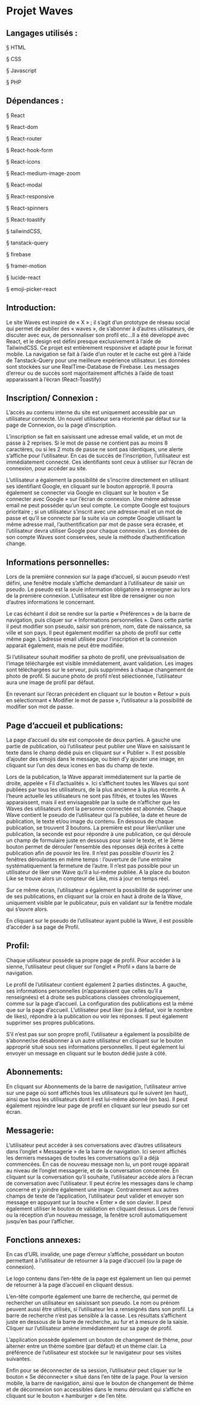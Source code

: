 # **Projet Waves**

## Langages utilisés :

§ HTML

§ CSS

§ Javascript

§ PHP

## Dépendances :

§ React

§ React-dom

§ React-router

§ React-hook-form

§ React-icons

§ React-medium-image-zoom

§ React-modal

§ React-responsive

§ React-spinners

§ React-toastify

§ tailwindCSS,

§ tanstack-query

§ firebase

§ framer-motion

§ lucide-react

§ emoji-picker-react

## Introduction:

Le site Waves est inspiré de « X » ; il s’agit d’un prototype de réseau social qui permet de publier des « waves », de s’abonner à d’autres utilisateurs, de discuter avec eux, de personnaliser son profil etc…Il a été développé avec React, et le design est défini presque exclusivement à l’aide de TailwindCSS. Ce projet est entièrement responsive et adapté pour le format mobile. La navigation se fait à l’aide d’un router et le cache est géré à l’aide de Tanstack-Query pour une meilleure expérience utilisateur. Les données sont stockées sur une RealTime-Database de Firebase. Les messages d’erreur ou de succès sont majoritairement affichés à l’aide de toast apparaissant à l’écran (React-Toastify)

## Inscription/ Connexion :

L’accès au contenu interne du site est uniquement accessible par un utilisateur connecté. Un nouvel utilisateur sera réorienté par défaut sur la page de Connexion, ou la page d’inscription.

L’inscription se fait en saisissant une adresse email valide, et un mot de passe à 2 reprises. Si le mot de passe ne contient pas au moins 8 caractères, ou si les 2 mots de passe ne sont pas identiques, une alerte s’affiche pour l’utilisateur. En cas de succès de l’inscription, l’utilisateur est immédiatement connecté. Ces identifiants sont ceux à utiliser sur l’écran de connexion, pour accéder au site.

L’utilisateur a également la possibilité de s’inscrire directement en utilisant ses identifiant Google, en cliquant sur le bouton approprié. Il pourra également se connecter via Google en cliquant sur le bouton « Se connecter avec Google » sur l’écran de connexion. Une même adresse email ne peut posséder qu’un seul compte. Le compte Google est toujours prioritaire ; si un utilisateur s’inscrit avec une adresse-mail et un mot de passe et qu’il se connecte par la suite via un compte Google utilisant la même adresse mail, l’authentification par mot de passe sera écrasée, et l’utilisateur devra utiliser Google pour chaque connexion. Les données de son compte Waves sont conservées, seule la méthode d’authentification change.

## Informations personnelles:

Lors de la première connexion sur la page d’accueil, si aucun pseudo n’est défini, une fenêtre modale s’affiche demandant à l’utilisateur de saisir un pseudo. Le pseudo est la seule information obligatoire à renseigner au lors de la première connexion. L’utilisateur est libre de renseigner ou non d’autres informations le concernant.

Le cas échéant il doit se rendre sur la partie « Préférences » de la barre de navigation, puis cliquer sur « Informations personnelles ». Dans cette partie il peut modifier son pseudo, saisir son prénom, nom, date de naissance, sa ville et son pays. Il peut également modifier sa photo de profil sur cette même page. L’adresse email utilisée pour l’inscription et la connexion apparait également, mais ne peut être modifiée.

Si l’utilisateur souhait modifier sa photo de profil, une prévisualisation de l’image téléchargée est visible immédiatement, avant validation. Les images sont téléchargées sur le serveur, puis supprimées à chaque changement de photo de profil. Si aucune photo de profil n’est sélectionnée, l’utilisateur aura une image de profil par défaut.

En revenant sur l’écran précédent en cliquant sur le bouton « Retour » puis en sélectionnant « Modifier le mot de passe », l’utilisateur a la possibilité de modifier son mot de passe.

## Page d’accueil et publications:

La page d’accueil du site est composée de deux parties. A gauche une partie de publication, où l’utilisateur peut publier une Wave en saisissant le texte dans le champ dédié puis en cliquant sur « Publier ». Il est possible d’ajouter des emojis dans le message, ou bien d’y ajouter une image, en cliquant sur l’un des deux icones en bas du champ de texte.

Lors de la publication, la Wave apparait immédiatement sur la partie de droite, appelée « Fil d’actualités ». Ici s’affichent toutes les Waves qui sont publiées par tous les utilisateurs, de la plus ancienne à la plus récente. A l’heure actuelle les utilisateurs ne sont pas filtrés, et toutes les Waves apparaissent, mais il est envisageable par la suite de n’afficher que les Waves des utilisateurs dont la personne connectée est abonnée. Chaque Wave contient le pseudo de l’utilisateur qui l’a publiée, la date et heure de publication, le texte et/ou image du contenu. En dessous de chaque publication, se trouvent 3 boutons. La première est pour liker/unliker une publication, la seconde est pour répondre à une publication, ce qui déroule un champ de formulaire juste en dessous pour saisir le texte, et le 3ème bouton permet de dérouler l’ensemble des réponses déjà écrites à cette publication afin de pouvoir les lire. Il n’est pas possible d’ouvrir les 2 fenêtres déroulantes en même temps : l’ouverture de l’une entraîne systématiquement la fermeture de l’autre. Il n’est pas possible pour un utilisateur de liker une Wave qu’il a lui-même publiée. A la place du bouton Like se trouve alors un compteur de Like, mis à jour en temps réel.

Sur ce même écran, l’utilisateur a également la possibilité de supprimer une de ses publications, en cliquant sur la croix en haut à droite de la Wave, uniquement visible par le publicateur, puis en validant sur la fenêtre modale qui s’ouvre alors.

En cliquant sur le pseudo de l’utilisateur ayant publié la Wave, il est possible d’accéder à sa page de Profil.

## Profil:

Chaque utilisateur possède sa propre page de profil. Pour accéder à la sienne, l’utilisateur peut cliquer sur l’onglet « Profil » dans la barre de navigation.

Le profil de l’utilisateur contient également 2 parties distinctes. A gauche, ses informations personnelles (n’apparaissent que celles qu’il a renseignées) et à droite ses publications classées chronologiquement, comme sur la page d’accueil. La configuration des publications est la même que sur la page d’accueil. L’utilisateur peut liker (ou à défaut, voir le nombre de likes), répondre à la publication ou voir les réponses. Il peut également supprimer ses propres publications.

S’il n’est pas sur son propre profil, l’utilisateur a également la possibilité de s’abonner/se désabonner à un autre utilisateur en cliquant sur le bouton approprié situé sous ses informations personnelles. Il peut également lui envoyer un message en cliquant sur le bouton dédié juste à côté.

## Abonnements:

En cliquant sur Abonnements de la barre de navigation, l’utilisateur arrive sur une page où sont affichés tous les utilisateurs qui le suivent (en haut), ainsi que tous les utilisateurs dont il est lui-même abonné (en bas). Il peut également rejoindre leur page de profil en cliquant sur leur pseudo sur cet écran.

## Messagerie:

L’utilisateur peut accéder à ses conversations avec d’autres utilisateurs dans l’onglet « Messagerie » de la barre de navigation. Ici seront affichés les derniers messages de toutes les conversations qu’il a déjà commencées. En cas de nouveau message non lu, un pont rouge apparait au niveau de l’onglet messagerie, et de la conversation concernée. En cliquant sur la conversation qu’il souhaite, l’utilisateur accède alors à l’écran de conversation avec l’utilisateur. Il peut écrire les messages dans le champ concerné et y joindre également une image. Contrairement aux autres champs de texte de l’application, l’utilisateur peut valider et envoyer son message en appuyant sur la touche « Enter » de son clavier. Il peut également utiliser le bouton de validation en cliquant dessus. Lors de l’envoi ou la réception d’un nouveau message, la fenêtre scroll automatiquement jusqu’en bas pour l’afficher.

## Fonctions annexes:

En cas d’URL invalide, une page d’erreur s’affiche, possédant un bouton permettant à l’utilisateur de retourner à la page d’accueil (ou la page de connexion).

Le logo contenu dans l’en-tête de la page est également un lien qui permet de retourner à la page d’accueil en cliquant dessus.

L’en-tête comporte également une barre de recherche, qui permet de rechercher un utilisateur en saisissant son pseudo. Le nom ou prénom peuvent aussi être utilisés, si l’utilisateur les a renseignés dans son profil. La barre de recherche n’est pas sensible à la casse. Les résultats s’affichent juste en dessous de la barre de recherche, au fur et à mesure de la saisie. Cliquer sur l’utilisateur amène immédiatement sur sa page de profil.

L’application possède également un bouton de changement de thème, pour alterner entre un thème sombre (par défaut) et un thème clair. La préférence de l’utilisateur est stockée sur le navigateur pour ses visites suivantes.

Enfin pour se déconnecter de sa session, l’utilisateur peut cliquer sur le bouton « Se déconnecter » situé dans l’en tête de la page. Pour la version mobile, la barre de navigation, ainsi que le bouton de changement de thème et de déconnexion son accessibles dans le menu déroulant qui s’affiche en cliquant sur le bouton « hamburger » de l’en tête.
